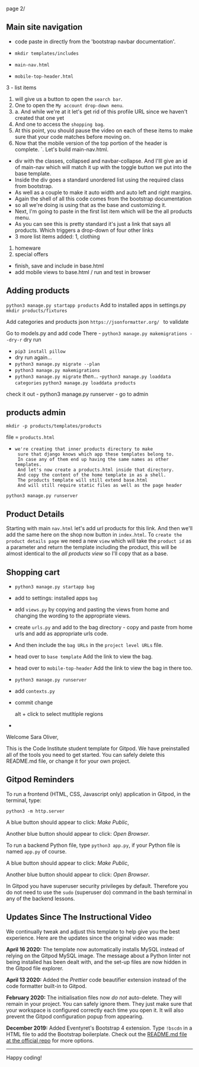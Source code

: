 page 2/
## Main site navigation

- code paste in directly from the 'bootstrap navbar documentation'.

- `mkdir templates/includes`
- `main-nav.html`
- `mobile-top-header.html`

3 - list items 
1.  will give us a button to open the `search bar`.
1.  One to open the `My account drop-down menu`.
1.  a.  And while we're at it let's get rid of this profile URL since we haven't created that one yet
1.  And one to access the `shopping bag`.
1.  At this point, you should pause the video
    on each of these items to make sure that your code matches before moving on.
1.  Now that the mobile version of the top portion of the header is complete.
`.  Let's build main-nav.html.
-   div with the classes, 
    collapsed and navbar-collapse.
    And I'lll give an id of main-nav which will match it up with the toggle button we
    put into the base template.
-   Inside the div goes a standard unordered list using the required class from bootstrap.
-   As well as a couple to make it auto width and auto left and right margins.
-   Again the shell of all this code comes from the bootstrap documentation
-   so all we're doing is using that as the base and customizing it.
-   Next, I'm going to paste in the first list item which will be the all products menu.
-   As you can see this is pretty standard it's just a link that says all products.
    Which triggers a drop-down of four other links
- 3 more list items added:
1,  clothing
1.  homeware
1.  special offers
-   finish, save and include in base.html
- add mobile views to base.html / run and test in browser
## Adding products
`python3 manage.py startapp products`
Add to installed apps in settings.py
`mkdir products/fixtures`

Add categories and products json
`https://jsonformatter.org/ `
to validate

Go to models.py and add code There - `python3 manage.py makemigrations --dry-r`
dry run 
-   `pip3 install pillow`
- dry run again...
- `python3 manage.py migrate --plan`
- `python3 manage.py makemigrations`
-  `python3 manage.py migrate`
    *then*...
-`python3 manage.py loaddata categories`
`python3 manage.py loaddata products`

check it out - python3 manage.py runserver - go to admin

## products admin

`mkdir -p products/templates/products`

file = `products.html`

 -     we're creating that inner products directory to make
        sure that django knows which app these templates belong to.
        In case any of them end up having the same names as other templates.
        And let's now create a products.html inside that directory.
        And copy the content of the home template in as a shell.
        The products template will still extend base.html
        And will still require static files as well as the page header


`python3 manage.py runserver`

## Product Details
Starting with main `nav.html` let's add url products for this link.
And then we'll add the same here on the shop now button in `index.html`.
To `create the product details page` we need a new `view` which will take the `product id` as a
parameter and return the template including the product, this will be
almost identical to the *all products view* so I'll copy that as a base.


## Shopping cart

-   `python3 manage.py startapp bag`
-   add to settings:
    installed apps `bag`
-   add `views.py` by copying and pasting the views from home and changing the wording to the appropriate views.
-   create `urls.py` and add to the bag directory - copy and paste from home urls and add as appropriate urls code.
-   And then include the `bag URLs` in the `project level URLs` file.
-    head over to `base template`  Add the link to view the bag.
-    head over to `mobile-top-header`  Add the link to view the bag in there too. 
-    `python3 manage.py runserver`
-   add `contexts.py`
-   commit change


    alt + click to select mutltiple regions
-  





Welcome Sara Oliver,

This is the Code Institute student template for Gitpod. We have preinstalled all of the tools you need to get started. You can safely delete this README.md file, or change it for your own project.

## Gitpod Reminders

To run a frontend (HTML, CSS, Javascript only) application in Gitpod, in the terminal, type:

`python3 -m http.server`

A blue button should appear to click: *Make Public*,

Another blue button should appear to click: *Open Browser*.

To run a backend Python file, type `python3 app.py`, if your Python file is named `app.py` of course.

A blue button should appear to click: *Make Public*,

Another blue button should appear to click: *Open Browser*.

In Gitpod you have superuser security privileges by default. Therefore you do not need to use the `sudo` (superuser do) command in the bash terminal in any of the backend lessons.

## Updates Since The Instructional Video

We continually tweak and adjust this template to help give you the best experience. Here are the updates since the original video was made:

**April 16 2020:** The template now automatically installs MySQL instead of relying on the Gitpod MySQL image. The message about a Python linter not being installed has been dealt with, and the set-up files are now hidden in the Gitpod file explorer.

**April 13 2020:** Added the _Prettier_ code beautifier extension instead of the code formatter built-in to Gitpod.

**February 2020:** The initialisation files now _do not_ auto-delete. They will remain in your project. You can safely ignore them. They just make sure that your workspace is configured correctly each time you open it. It will also prevent the Gitpod configuration popup from appearing.

**December 2019:** Added Eventyret's Bootstrap 4 extension. Type `!bscdn` in a HTML file to add the Bootstrap boilerplate. Check out the <a href="https://github.com/Eventyret/vscode-bcdn" target="_blank">README.md file at the official repo</a> for more options.

--------

Happy coding!
